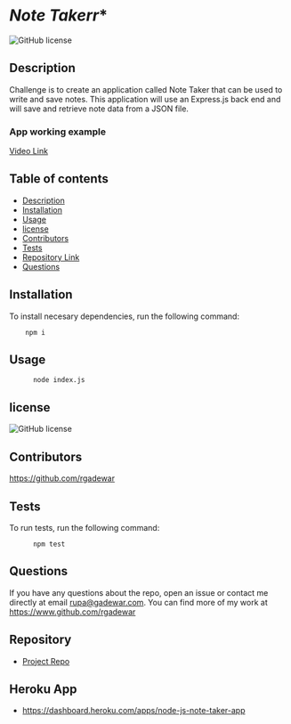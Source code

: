 
# *Note Takerr**
![GitHub license](https://img.shields.io/badge/license-MIT-red)
  
## Description 

 Challenge is to create an application called Note Taker that can be used to write and save notes. This application will use an Express.js back end and will save and retrieve note data from a JSON file.

### App working example
[Video Link](https://drive.google.com/file/d/1Vemktri1mAeU7rMFtyqG0WaciJ0rYoiN/view)

## Table of contents

- [Description](#description)
- [Installation](#installation)
- [Usage](#usage)
- [license](#license)
- [Contributors](#contributors)
- [Tests](#tests)
- [Repository Link](#repository)
- [Questions](#questions)


## Installation
To install necesary dependencies, run the following command:

        npm i

## Usage

          node index.js

## license

![GitHub license](https://img.shields.io/badge/license-MIT-red)

## Contributors

https://github.com/rgadewar

## Tests
To run tests, run the following command:

          npm test

## Questions
If you have any questions about the repo, open an issue or contact me directly at email rupa@gadewar.com. You can find more of my work at
https://www.github.com/rgadewar

## Repository

- [Project Repo](https://github.com/rgadewar/challenge11)

## Heroku App

- https://dashboard.heroku.com/apps/node-js-note-taker-app